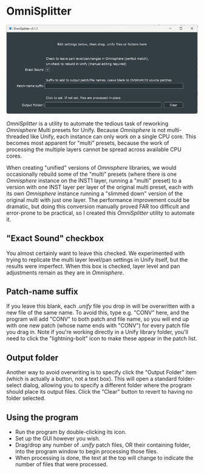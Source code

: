 # OmniSplitter
![screenshot](OmniSplitter.png)

*OmniSplitter* is a utility to automate the tedious task of reworking *Omnisphere* Multi presets for Unify. Because *Omnisphere* is not multi-threaded like Unify, each instance can only work on a single CPU core. This becomes most apparent for "multi" presets, because the work of processing the multiple layers cannot be spread across available CPU cores.

When creating "unified" versions of *Omnisphere* libraries, we would occasionally rebuild some of the "multi" presets (where there is one *Omnisphere* instance on the INST1 layer, running a "multi" preset) to a version with one INST layer per layer of the original multi preset, each with its own *Omnisphere* instance running a "slimmed down" version of the original multi with just one layer. The performance improvement could be dramatic, but doing this conversion manually proved FAR too difficult and error-prone to be practical, so I created this *OmniSplitter* utility to automate it.

## "Exact Sound" checkbox

You almost certainly want to leave this checked. We experimented with trying to replicate the multi layer level/pan settings in Unify itself, but the results were imperfect. When this box is checked, layer level and pan adjustments remain as they are in *Omnisphere*.

## Patch-name suffix

If you leave this blank, each *.unify* file you drop in will be overwritten with a new file of the same name. To avoid this, type e.g. "CONV" here, and the program will add "CONV" to both patch and file name, so you will end up with one new patch (whose name ends with "CONV") for every patch file you drag in. Note if you're working directly in a Unify library folder, you'll need to click the "lightning-bolt" icon to make these appear in the patch list.

## Output folder

Another way to avoid overwriting is to specify click the "Output Folder" item (which is actually a button, not a text box). This will open a standard folder-select dialog, allowing you to specify a different folder where the program should place its output files. Click the "Clear" button to revert to having no folder selected.

## Using the program

- Run the program by double-clicking its icon.
- Set up the GUI however you wish.
- Drag/drop any number of *.unify* patch files, OR their containing folder, into the program window to begin processing those files.
- When processing is done, the text at the top will change to indicate the number of files that were processed.

